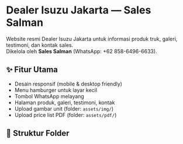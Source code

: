 # Dealer Isuzu Jakarta — Sales Salman

Website resmi Dealer Isuzu Jakarta untuk informasi produk truk, galeri, testimoni, dan kontak sales.  
Dikelola oleh **Sales Salman** (WhatsApp: +62 858-6496-6633).

## ✨ Fitur Utama
- Desain responsif (mobile & desktop friendly)
- Menu hamburger untuk layar kecil
- Tombol WhatsApp melayang
- Halaman produk, galeri, testimoni, kontak
- Upload gambar unit (folder: `assets/img/`)
- Upload price list PDF (folder: `assets/pdf/`)

## 📂 Struktur Folder
